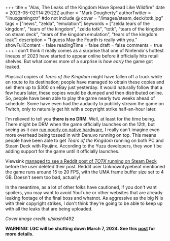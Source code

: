 +++
title = "Alas, The Leaks of the Kingdom Have Spread Like Wildfire"
date = 2023-05-02T14:29:22Z
author = "Mark Dougherty"
authorTwitter = "linuxgamingctr" #do not include @
cover = "/images/steam_deck/totk.jpg"
tags = ["news", "zelda", "emulation"]
keywords = ["zelda tears of the kingdom", "tears of the kingdom", "zelda totk", "totk", "tears of the kingdom on steam deck", "tears of the kingdom emulation", "tears of the kingdom leak"]
description = "I guess May the Fourth is really with you."
showFullContent = false
readingTime = false
draft = false
comments = true
+++
I don't think it really comes as a surprise that one of Nintendo's hottest lineups of 2023 have started to appear online before it officially hits retail shelves. But what comes more of a surprise is *how early* the game got leaked.

Physical copies of *Tears of the Kingdom* might have fallen off a truck while en route to its destination; people have managed to obtain these copies and sell them up to $300 on eBay just yesterday. It would naturally follow that a few hours later, these copies would be dumped and then distributed online. So, people have been able to play the game nearly two weeks ahead of schedule. Some have even had the audacity to publicly stream the game on Twitch, only to naturally get hit with a copyright strike half-an-hour later.

I'm relieved to tell you **there is no DRM**. Well, at least for the time being. There might be DRM when the game officially launches on the 12th, but seeing as it can [run poorly on native hardware](https://kotaku.com/zelda-totk-switch-performance-framerate-tears-kingdom-1850378556), I really can't imagine even more overhead being tossed in with Denuvo running on top. This means people have been able to get *Tears of the Kingdom* running on both PC and Steam Deck with Ryujinx. According to the Yuzu developers, they won't be adding support for the game until it officially launches.

Viewsink [managed to see a Reddit post of *TOTK* running on Steam Deck](https://viewsink.com/ge-proton8-1-release-totk-on-deck-re4r-top-5/) before the user deleted their post. Reddit user Unknowntypebeat mentioned the game runs around 15 to 20 FPS, with the UMA frame buffer size set to 4 GB. Doesn't seem too bad, actually!

In the meantime, as a lot of other folks have cautioned, if you don't want spoilers, you may want to avoid YouTube or other websites that are already leaking footage of the final boss and whatnot. As aggressive as the big N is with their copyright strikes, I don't think they're going to be able to keep up with all the leaks that are being uploaded.

*Cover image credit: u/slash9492*

**WARNING: LGC will be shutting down March 7, 2024. See this [post](https://linuxgamingcentral.com/posts/the-end-of-lgc/) for more details.**
